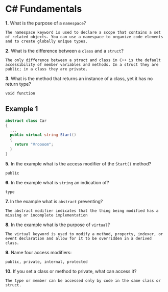 # C# Fundamentals


**1.** What is the purpose of a `namespace`?
<!-- enter you answer in the space below -->
```
The namespace keyword is used to declare a scope that contains a set of related objects. You can use a namespace to organize code elements and to create globally unique types.
```
**2.** What is the difference between a `class` and a `struct`?
<!-- enter you answer in the space below -->
```
The only difference between a struct and class in C++ is the default accessibility of member variables and methods. In a struct they are public; in a class they are private.
```
**3.** What is the method that returns an instance of a class, yet it has no return type?
<!-- enter you answer in the space below -->
```
void function
```
## Example 1
```c#
abstract class Car
{
  ...
  public virtual string Start()
  {
    return "Vroooom";
  }
}
```
**5.** In the example what is the access modifier of the `Start()` method?
<!-- enter you answer in the space below -->
```
public
```
**6.** In the example what is `string` an indication of?
<!-- enter you answer in the space below -->
```
type
```
**7.** In the example what is `abstract` preventing?
<!-- enter you answer in the space below -->
```
The abstract modifier indicates that the thing being modified has a missing or incomplete implementation
```
**8.** In the example what is the purpose of `virtual`?
<!-- enter you answer in the space below -->
```
The virtual keyword is used to modify a method, property, indexer, or event declaration and allow for it to be overridden in a derived class.
```
**9.** Name four access modifiers:
<!-- enter you answer in the space below -->
```
public, private, internal, protected
```
**10.** If you set a class or method to private, what can access it?
<!-- enter you answer in the space below -->
```
The type or member can be accessed only by code in the same class or struct.
```